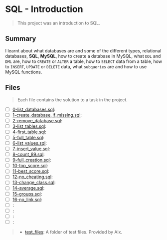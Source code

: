 # SQL - Introduction

> This project was an introduction to SQL.

## Summary

I learnt about what databases are and some of the different types, relational databases, **SQL**, **MySQL**, how to create a database in MySQL, what `DDL` and `DML` are, how to `CREATE` or `ALTER` a table,  how to `SELECT` data from a table, how to `INSERT`, `UPDATE` or `DELETE` data, what `subqueries` are and how to use MySQL functions.

## Files

> Each file contains the solution to a task in the project.

- [ ] [0-list_databases.sql](https://github.com/Ebube-Ochemba/alx-higher_level_programming/blob/master/0x0D-SQL_introduction/0-list_databases.sql):
- [ ] [1-create_database_if_missing.sql](https://github.com/Ebube-Ochemba/alx-higher_level_programming/blob/master/0x0D-SQL_introduction/1-create_database_if_missing.sql):
- [ ] [2-remove_database.sql](https://github.com/Ebube-Ochemba/alx-higher_level_programming/blob/master/0x0D-SQL_introduction/2-remove_database.sql):
- [ ] [3-list_tables.sql](https://github.com/Ebube-Ochemba/alx-higher_level_programming/blob/master/0x0D-SQL_introduction/3-list_tables.sql):
- [ ] [4-first_table.sql](https://github.com/Ebube-Ochemba/alx-higher_level_programming/blob/master/0x0D-SQL_introduction/4-first_table.sql):
- [ ] [5-full_table.sql](https://github.com/Ebube-Ochemba/alx-higher_level_programming/blob/master/0x0D-SQL_introduction/5-full_table.sql):
- [ ] [6-list_values.sql](https://github.com/Ebube-Ochemba/alx-higher_level_programming/blob/master/0x0D-SQL_introduction/6-list_values.sql):
- [ ] [7-insert_value.sql](https://github.com/Ebube-Ochemba/alx-higher_level_programming/blob/master/0x0D-SQL_introduction/7-insert_value.sql):
- [ ] [8-count_89.sql](https://github.com/Ebube-Ochemba/alx-higher_level_programming/blob/master/0x0D-SQL_introduction/8-count_89.sql):
- [ ] [9-full_creation.sql](https://github.com/Ebube-Ochemba/alx-higher_level_programming/blob/master/0x0D-SQL_introduction/9-full_creation.sql):
- [ ] [10-top_score.sql](https://github.com/Ebube-Ochemba/alx-higher_level_programming/blob/master/0x0D-SQL_introduction/10-top_score.sql):
- [ ] [11-best_score.sql](https://github.com/Ebube-Ochemba/alx-higher_level_programming/blob/master/0x0D-SQL_introduction/11-best_score.sql):
- [ ] [12-no_cheating.sql](https://github.com/Ebube-Ochemba/alx-higher_level_programming/blob/master/0x0D-SQL_introduction/12-no_cheating.sql):
- [ ] [13-change_class.sql](https://github.com/Ebube-Ochemba/alx-higher_level_programming/blob/master/0x0D-SQL_introduction/13-change_class.sql):
- [ ] [14-average.sql](https://github.com/Ebube-Ochemba/alx-higher_level_programming/blob/master/0x0D-SQL_introduction/14-average.sql):
- [ ] [15-groups.sql](https://github.com/Ebube-Ochemba/alx-higher_level_programming/blob/master/0x0D-SQL_introduction/15-groups.sql):
- [ ] [16-no_link.sql](https://github.com/Ebube-Ochemba/alx-higher_level_programming/blob/master/0x0D-SQL_introduction/16-no_link.sql):
- [ ] [](https://github.com/Ebube-Ochemba/alx-higher_level_programming/blob/master/0x0D-SQL_introduction/):
- [ ] [](https://github.com/Ebube-Ochemba/alx-higher_level_programming/blob/master/0x0D-SQL_introduction/):
- [ ] [](https://github.com/Ebube-Ochemba/alx-higher_level_programming/blob/master/0x0D-SQL_introduction/):
- [ ] [](https://github.com/Ebube-Ochemba/alx-higher_level_programming/blob/master/0x0D-SQL_introduction/):

> - [test_files](): A folder of test files. Provided by Alx.
